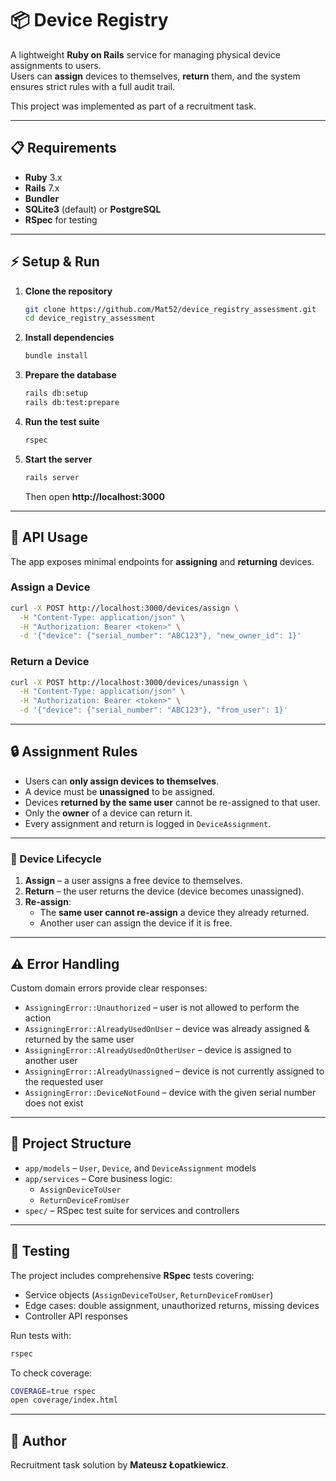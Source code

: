 # 📦 Device Registry

A lightweight **Ruby on Rails** service for managing physical device assignments to users.  
Users can **assign** devices to themselves, **return** them, and the system ensures strict rules with a full audit trail.  

This project was implemented as part of a recruitment task.  

---

## 📋 Requirements

- **Ruby** 3.x  
- **Rails** 7.x  
- **Bundler**  
- **SQLite3** (default) or **PostgreSQL**  
- **RSpec** for testing  

---

## ⚡ Setup & Run

1. **Clone the repository**
   ```bash
   git clone https://github.com/Mat52/device_registry_assessment.git
   cd device_registry_assessment
   ```

2. **Install dependencies**
   ```bash
   bundle install
   ```

3. **Prepare the database**
   ```bash
   rails db:setup
   rails db:test:prepare
   ```

4. **Run the test suite**
   ```bash
   rspec
   ```

5. **Start the server**
   ```bash
   rails server
   ```
   Then open **http://localhost:3000**

---

## 📡 API Usage

The app exposes minimal endpoints for **assigning** and **returning** devices.

### Assign a Device
```bash
curl -X POST http://localhost:3000/devices/assign \
  -H "Content-Type: application/json" \
  -H "Authorization: Bearer <token>" \
  -d '{"device": {"serial_number": "ABC123"}, "new_owner_id": 1}'
```

### Return a Device
```bash
curl -X POST http://localhost:3000/devices/unassign \
  -H "Content-Type: application/json" \
  -H "Authorization: Bearer <token>" \
  -d '{"device": {"serial_number": "ABC123"}, "from_user": 1}'
```

---

## 🔒 Assignment Rules

- Users can **only assign devices to themselves**.  
- A device must be **unassigned** to be assigned.  
- Devices **returned by the same user** cannot be re-assigned to that user.  
- Only the **owner** of a device can return it.  
- Every assignment and return is logged in `DeviceAssignment`.  

---

### 🔄 Device Lifecycle

1. **Assign** – a user assigns a free device to themselves.  
2. **Return** – the user returns the device (device becomes unassigned).  
3. **Re-assign**:
   - The **same user cannot re-assign** a device they already returned.  
   - Another user can assign the device if it is free.  

---

## ⚠️ Error Handling

Custom domain errors provide clear responses:

- `AssigningError::Unauthorized` – user is not allowed to perform the action  
- `AssigningError::AlreadyUsedOnUser` – device was already assigned & returned by the same user  
- `AssigningError::AlreadyUsedOnOtherUser` – device is assigned to another user  
- `AssigningError::AlreadyUnassigned` – device is not currently assigned to the requested user  
- `AssigningError::DeviceNotFound` – device with the given serial number does not exist  

---

## 📂 Project Structure

- `app/models` – `User`, `Device`, and `DeviceAssignment` models  
- `app/services` – Core business logic:
  - `AssignDeviceToUser`
  - `ReturnDeviceFromUser`
- `spec/` – RSpec test suite for services and controllers

---

## 🧪 Testing

The project includes comprehensive **RSpec** tests covering:

- Service objects (`AssignDeviceToUser`, `ReturnDeviceFromUser`)  
- Edge cases: double assignment, unauthorized returns, missing devices  
- Controller API responses  

Run tests with:

```bash
rspec
```

To check coverage:

```bash
COVERAGE=true rspec
open coverage/index.html
```

---

## 👤 Author

Recruitment task solution by **Mateusz Łopatkiewicz**.
